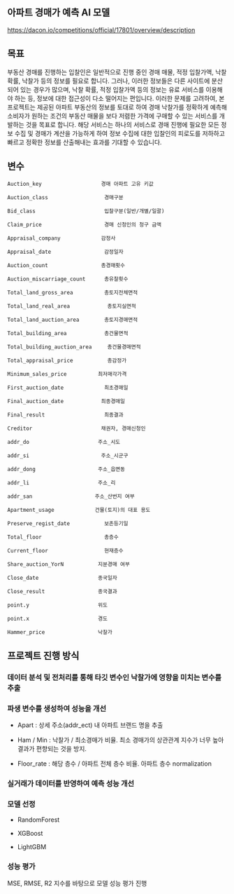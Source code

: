 ## 아파트 경매가 예측 AI 모델

https://dacon.io/competitions/official/17801/overview/description


## 목표

부동산 경매를 진행하는 입찰인은 일반적으로 진행 중인 경매 매물, 적정 입찰가액, 낙찰 확률, 낙찰가 등의 정보를 필요로 합니다. 그러나, 이러한 정보들은 다른 사이트에 분산되어 있는 경우가 많으며, 낙찰 확률, 적정 입찰가액 등의 정보는 유료 서비스를 이용해야 하는 등, 정보에 대한 접근성이 다소 떨어지는 편입니다. 이러한 문제를 고려하여, 본 프로젝트는 제공된 아파트 부동산의 정보를 토대로 하여 경매 낙찰가를 정확하게 예측해 소비자가 원하는 조건의 부동산 매물을 보다 저렴한 가격에 구매할 수 있는 서비스를 개발하는 것을 목표로 합니다. 해당 서비스는 하나의 서비스로 경매 진행에 필요한 모든 정보 수집 및 경매가 계산을 가능하게 하여 정보 수집에 대한 입찰인의 피로도를 저하하고 빠르고 정확한 정보를 산출해내는 효과를 기대할 수 있습니다.  

## 변수 

    Auction_key                   경매 아파트 고유 키값
    
    Auction_class                  경매구분
    
    Bid_class                      입찰구분(일반/개별/일괄)
    
    Claim_price                    경매 신청인의 청구 금액  
    
    Appraisal_company             감정사
    
    Appraisal_date                 감정일자
    
    Auction_count                 총경매횟수
    
    Auction_miscarriage_count      총유찰횟수
    
    Total_land_gross_area          총토지전체면적
    
    Total_land_real_area            총토지실면적
    
    Total_land_auction_area        총토지경매면적
    
    Total_building_area            총건물면적
    
    Total_building_auction_area     총건물경매면적
    
    Total_appraisal_price           총감정가  
    
    Minimum_sales_price          최저매각가격
    
    First_auction_date             최초경매일
    
    Final_auction_date            최종경매일
    
    Final_result                   최종결과 
    
    Creditor                      채권자, 경매신청인
    
    addr_do                      주소_시도
    
    addr_si                       주소_시군구
    
    addr_dong                    주소_읍면동
    
    addr_li                      주소_리
    
    addr_san                    주소_산번지 여부
    
    Apartment_usage             건물(토지)의 대표 용도
    
    Preserve_regist_date           보존등기일
    
    Total_floor                    총층수
    
    Current_floor                  현재층수
    
    Share_auction_YorN           지분경매 여부
    
    Close_date                   종국일자
    
    Close_result                 종국결과
    
    point.y                      위도
    
    point.x                      경도
    
    Hammer_price                 낙찰가



## 프로젝트 진행 방식 

### 데이터 분석 및 전처리를 통해 타깃 변수인 낙찰가에 영향을 미치는 변수를 추출
### 파생 변수를 생성하여 성능을 개선 

* Apart : 상세 주소(addr_ect) 내 아파트 브랜드 명을 추출

* Ham / Min : 낙찰가 / 최소경매가 비율. 최소 경매가의 상관관계 지수가 너무 높아 결과가 편향되는 것을 방지. 

* Floor_rate : 해당 층수 / 아파트 전체 층수 비율. 아파트 층수 normalization

### 실거래가 데이터를 반영하여 예측 성능 개선

### 모델 선정 

* RandomForest

* XGBoost

* LightGBM 

### 성능 평가 

MSE, RMSE, R2 지수를 바탕으로 모델 성능 평가 진행 
